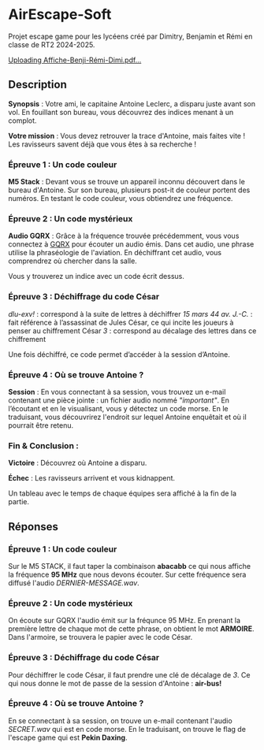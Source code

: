 # AirEscape-Soft
Projet escape game pour les lycéens créé par Dimitry, Benjamin et Rémi en classe de RT2 2024-2025.

[Uploading Affiche-Benji-Rémi-Dimi.pdf…]()

## Description
**Synopsis** : Votre ami, le capitaine Antoine Leclerc, a disparu juste avant son vol. En fouillant son bureau, vous découvrez des indices menant à un complot.

**Votre mission** : Vous devez retrouver la trace d'Antoine, mais faites vite ! Les ravisseurs savent déjà que vous êtes à sa recherche !

### Épreuve 1 : Un code couleur
**M5 Stack** : Devant vous se trouve un appareil inconnu découvert dans le bureau d'Antoine. Sur son bureau, plusieurs post-it de couleur portent des numéros. En testant le code couleur, vous obtiendrez une fréquence.

### Épreuve 2 : Un code mystérieux
**Audio GQRX** : Grâce à la fréquence trouvée précédemment, vous vous connectez à <u>GQRX</u> pour écouter un audio émis. Dans cet audio, une phrase utilise la phraséologie de l'aviation. En déchiffrant cet audio, vous comprendrez où chercher dans la salle.

Vous y trouverez un indice avec un code écrit dessus.

### Épreuve 3 : Déchiffrage du code César
*dlu-exv!* : correspond à la suite de lettres à déchiffrer
*15 mars 44 av. J.-C.* : fait référence à l’assassinat de Jules César, ce qui incite les joueurs à penser au chiffrement César
*3* : correspond au décalage des lettres dans ce chiffrement

Une fois déchiffré, ce code permet d’accéder à la session d’Antoine.

### Épreuve 4 : Où se trouve Antoine ?
**Session** : En vous connectant à sa session, vous trouvez un e-mail contenant une pièce jointe : un fichier audio nommé *"important"*. En l’écoutant et en le visualisant, vous y détectez un code morse.
En le traduisant, vous découvrirez l'endroit sur lequel Antoine enquêtait et où il pourrait être retenu.

### Fin & Conclusion :
**Victoire** : Découvrez où Antoine a disparu.

**Échec** :  Les ravisseurs arrivent et vous kidnappent.


Un tableau avec le temps de chaque équipes sera affiché à la fin de la partie.


## Réponses

### Épreuve 1 : Un code couleur
Sur le M5 STACK, il faut taper la combinaison **abacabb** ce qui nous affiche la fréquence **95 MHz** que nous devons écouter. Sur cette fréquence sera diffusé l'audio *DERNIER-MESSAGE.wav*. 

### Épreuve 2 : Un code mystérieux
On écoute sur GQRX l'audio émit sur la fréqunce 95 MHz. En prenant la première lettre de chaque mot de cette phrase, on obtient le mot **ARMOIRE**.
Dans l'armoire, se trouvera le papier avec le code César.

### Épreuve 3 : Déchiffrage du code César
Pour déchiffrer le code César, il faut prendre une clé de décalage de *3*. Ce qui nous donne le mot de passe de la session d'Antoine : **air-bus!**

### Épreuve 4 : Où se trouve Antoine ?
En se connectant à sa session, on trouve un e-mail contenant l'audio *SECRET.wav* qui est en code morse. En le traduisant, on trouve le flag de l'escape game qui est **Pekin Daxing**.
